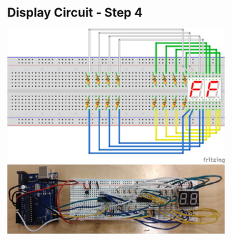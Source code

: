 # Display Circuit - Step 4

![](/assets/display-circuit/breadboard_step4.png)
![](/assets/display-circuit/prototype_step4.jpg)